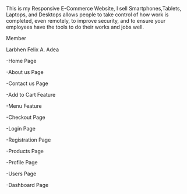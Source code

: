 This is my Responsive E-Commerce Website, I sell Smartphones,Tablets, Laptops, and Desktops allows people to take control of how work is completed, even remotely, to improve security, and to ensure your employees have the tools to do their works and jobs well.

Member

Larbhen Felix A. Adea

  -Home Page
  
  -About us Page
  
  -Contact us Page
  
  -Add to Cart Feature
  
  -Menu Feature
  
  -Checkout Page
  
  -Login Page
  
  -Registration Page
  
  -Products Page
  
  -Profile Page
  
  -Users Page
  
  -Dashboard Page
